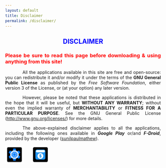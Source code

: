 ```yaml
---
layout: default
title: Disclaimer
permalink: /disclaimer/
---
```


<style>
    tab1 { padding-left: 4em; }
</style>


<h2 style="color: blue; text-align: center">DISCLAIMER</h2>

<h3 style="color: red; text-align: justify">Please be sure to read this page before downloading & using anything from this site!</h3>

<p style="text-align: justify;"><tab1>All the applications available in this site are free and open-source: you can redistribute it and/or modify it under the terms of the <b>GNU General Public License</b> as published by the <i>Free Software Foundation</i>, either version 3 of the License, or (at your option) any later version.</tab1></p>

<p style="text-align: justify;"><tab1>However, please be noted that these applications is distributed in the hope that it will be useful, but <b>WITHOUT ANY WARRANTY</b>; without even the implied warranty of <b>MERCHANTABILITY</b> or <b>FITNESS FOR A PARTICULAR PURPOSE</b>.  See the GNU General Public License (<a href="http://www.gnu.org/licenses/" target="_blank">http://www.gnu.org/licenses/</a>) for more details.</tab1></p>

<p style="text-align: justify;"><tab1>The above-explained disclaimer applies to all the applications, including the following ones available in <b><i>Google Play</i></b> or/and <b><i>F-Droid</i></b>, provided by the developer (<a href="https://play.google.com/store/apps/dev?id=5836199813143882901" target="_blank">sunilpaulmathew</a>).</tab1></p>

<p><a href="https://play.google.com/store/apps/details?id=com.smartpack.kernelmanager.release" target="_blank"><img src="https://github.com/SmartPack/SmartPack-Kernel-Manager/blob/master/app/src/main/ic_launcher-web.png?raw=true" alt="" height="60" /></a> <a href="https://play.google.com/store/apps/details?id=com.smartpack.packagemanager" target="_blank"><img src="https://github.com/SmartPack/PackageManager/blob/master/app/src/main/ic_launcher-web.png?raw=true" alt="" height="60" /></a> <a href="https://f-droid.org/packages/com.sunilpaulmathew.debloater" target="_blank"><img src="https://github.com/sunilpaulmathew/De-Bloater/blob/master/app/src/main/res/mipmap-xxxhdpi/ic_launcher.png?raw=true" alt="" height="60" /></a> <a href="https://play.google.com/store/apps/details?id=com.smartpack.kernelprofiler" target="_blank"><img src="https://github.com/SmartPack/KernelProfiler/blob/master/app/src/main/res/mipmap-xxxhdpi/ic_launcher.png?raw=true" alt="" height="60" /></a> <a href="https://play.google.com/store/apps/details?id=com.smartpack.busyboxinstaller" target="_blank"><img src="https://github.com/SmartPack/BusyBox-Installer/blob/master/app/src/main/res/mipmap-xxxhdpi/ic_launcher.png?raw=true" alt="" height="60" /></a> <a href="https://play.google.com/store/apps/details?id=com.sunilpaulmathew.translator" target="_blank"><img src="https://github.com/sunilpaulmathew/Translator/blob/master/app/src/main/res/mipmap-xxxhdpi/ic_launcher.png?raw=true" alt="" height="60" /></a> <a href="https://play.google.com/store/apps/details?id=com.smartpack.donate" target="_blank"><img src="https://github.com/SmartPack/SmartPack.github.io/blob/master/asset/pic009.png?raw=true" alt="" height="60" /></a></p>
